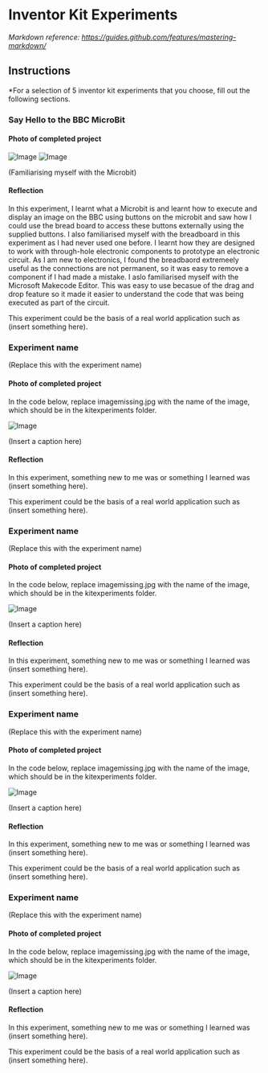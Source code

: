 # Inventor Kit Experiments

*Markdown reference: https://guides.github.com/features/mastering-markdown/*

## Instructions ##

*For a selection of 5 inventor kit experiments that you choose, fill out the following sections.

### Say Hello to the BBC MicroBit ###

#### Photo of completed project ####

![Image](exp1code.png)
![Image](exp1.jpg)

(Familiarising myself with the Microbit)

#### Reflection ####

In this experiment, I learnt what a Microbit is and learnt how to execute and display an image on the BBC using buttons on the microbit and saw how I could use the bread board to access these buttons externally using the supplied buttons. I also familiarised myself with the breadboard in this experiment as I had never used one before. I learnt how they are designed to work with through-hole electronic components to prototype an electronic circuit. As I am new to electronics, I found the breadbaord extremeely useful as the connections are not permanent, so it was easy to remove a component if I had made a mistake. I aslo familiarised myself with the Microsoft Makecode Editor. This was easy to use becasue of the drag and drop feature so it made it easier to understand the code that was being executed as part of the circuit.

This experiment could be the basis of a real world application such as (insert something here).

### Experiment name ###

(Replace this with the experiment name)

#### Photo of completed project ####
In the code below, replace imagemissing.jpg with the name of the image, which should be in the kitexperiments folder.

![Image](missingimage.png)

(Insert a caption here)

#### Reflection ####

In this experiment, something new to me was or something I learned was (insert something here).

This experiment could be the basis of a real world application such as (insert something here).

### Experiment name ###

(Replace this with the experiment name)

#### Photo of completed project ####
In the code below, replace imagemissing.jpg with the name of the image, which should be in the kitexperiments folder.

![Image](missingimage.png)

(Insert a caption here)

#### Reflection ####

In this experiment, something new to me was or something I learned was (insert something here).

This experiment could be the basis of a real world application such as (insert something here).

### Experiment name ###

(Replace this with the experiment name)

#### Photo of completed project ####
In the code below, replace imagemissing.jpg with the name of the image, which should be in the kitexperiments folder.

![Image](missingimage.png)

(Insert a caption here)

#### Reflection ####

In this experiment, something new to me was or something I learned was (insert something here).

This experiment could be the basis of a real world application such as (insert something here).

### Experiment name ###

(Replace this with the experiment name)

#### Photo of completed project ####
In the code below, replace imagemissing.jpg with the name of the image, which should be in the kitexperiments folder.

![Image](missingimage.png)

(Insert a caption here)

#### Reflection ####

In this experiment, something new to me was or something I learned was (insert something here).

This experiment could be the basis of a real world application such as (insert something here).

